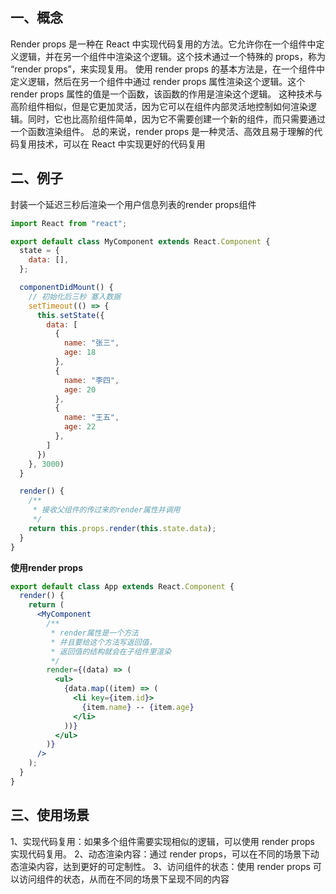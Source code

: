 ## 一、概念
Render props 是一种在 React 中实现代码复用的方法。它允许你在一个组件中定义逻辑，并在另一个组件中渲染这个逻辑。这个技术通过一个特殊的 props，称为 “render props”，来实现复用。
使用 render props 的基本方法是，在一个组件中定义逻辑，然后在另一个组件中通过 render props 属性渲染这个逻辑。这个 render props 属性的值是一个函数，该函数的作用是渲染这个逻辑。
这种技术与高阶组件相似，但是它更加灵活，因为它可以在组件内部灵活地控制如何渲染逻辑。同时，它也比高阶组件简单，因为它不需要创建一个新的组件，而只需要通过一个函数渲染组件。
总的来说，render props 是一种灵活、高效且易于理解的代码复用技术，可以在 React 中实现更好的代码复用

## 二、例子
封装一个延迟三秒后渲染一个用户信息列表的render props组件
```jsx
import React from "react";

export default class MyComponent extends React.Component {
  state = {
    data: [],
  };

  componentDidMount() {
    // 初始化后三秒 塞入数据
    setTimeout(() => {
      this.setState({
        data: [
          {
            name: "张三",
            age: 18
          },
          {
            name: "李四",
            age: 20
          },
          {
            name: "王五",
            age: 22
          },
        ]
      })
    }, 3000)
  }

  render() {
    /**
     * 接收父组件的传过来的render属性并调用
     */
    return this.props.render(this.state.data);
  }
}

```
**使用render props**
```jsx
export default class App extends React.Component {
  render() {
    return (
      <MyComponent
        /**
         * render属性是一个方法
         * 并且要给这个方法写返回值，
         * 返回值的结构就会在子组件里渲染
         */
        render={(data) => (
          <ul>
            {data.map((item) => (
              <li key={item.id}>
                {item.name} -- {item.age}
              </li>
            ))}
          </ul>
        )}
      />
    );
  }
}

```
## 三、使用场景
1、实现代码复用：如果多个组件需要实现相似的逻辑，可以使用 render props 实现代码复用。
2、动态渲染内容：通过 render props，可以在不同的场景下动态渲染内容，达到更好的可定制性。
3、访问组件的状态：使用 render props 可以访问组件的状态，从而在不同的场景下呈现不同的内容
